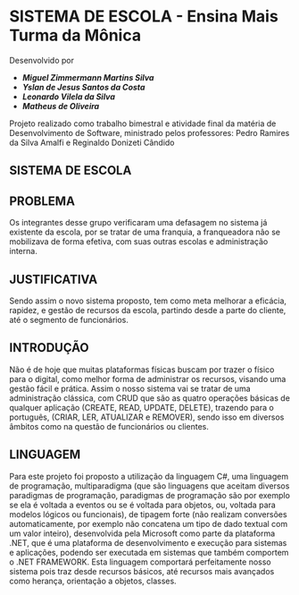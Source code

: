 # SISTEMA DE ESCOLA - Ensina Mais Turma da Mônica

Desenvolvido por
* ***Miguel Zimmermann Martins Silva***
* ***Yslan de Jesus Santos da Costa***
* ***Leonardo Vilela da Silva***
* ***Matheus de Oliveira***

Projeto realizado como trabalho bimestral e atividade final da matéria de Desenvolvimento de Software, ministrado pelos professores: Pedro Ramires da Silva Amalfi e Reginaldo Donizeti Cândido

## SISTEMA DE ESCOLA

## PROBLEMA

Os integrantes desse grupo verificaram uma defasagem no sistema já existente da escola, por se tratar de uma franquia, a franqueadora não se mobilizava de forma efetiva, com suas outras escolas e administração interna.

## JUSTIFICATIVA

Sendo assim o novo sistema proposto, tem como meta melhorar a eficácia, rapidez, e gestão de recursos da escola, partindo desde a parte do cliente, até o segmento de funcionários. 

## INTRODUÇÃO

Não é de hoje que muitas plataformas físicas buscam por trazer o físico para o digital, como melhor forma de administrar os recursos, visando uma gestão fácil e prática. Assim o nosso sistema vai se tratar de uma administração clássica, com CRUD que são as quatro operações básicas de qualquer aplicação (CREATE, READ, UPDATE, DELETE), trazendo para o português, (CRIAR, LER, ATUALIZAR e REMOVER), sendo isso em diversos âmbitos como na questão de funcionários ou clientes.

## LINGUAGEM

Para este projeto foi proposto a utilização da linguagem C#, uma linguagem de programação, multiparadigma (que são linguagens que aceitam diversos paradigmas de programação, paradigmas de programação são por exemplo se ela é voltada a eventos ou se é voltada para objetos, ou, voltada para modelos lógicos ou funcionais), de tipagem forte (não realizam conversões automaticamente, por exemplo não concatena um tipo de dado textual com um valor inteiro), desenvolvida pela Microsoft como parte da plataforma .NET, que é uma plataforma de desenvolvimento e execução para sistemas e aplicações, podendo ser executada em sistemas que também comportem o .NET FRAMEWORK. Esta linguagem comportará perfeitamente nosso sistema pois traz desde recursos básicos, até recursos mais avançados como herança, orientação a objetos, classes.

